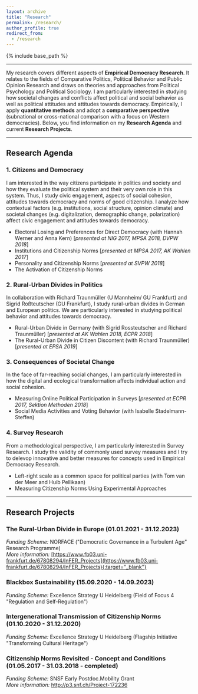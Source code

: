 ```yaml
---
layout: archive
title: "Research"
permalink: /research/
author_profile: true
redirect_from:
  - /research
---
```


{% include base_path %}


---

My research covers different aspects of **Empirical Democracy Research**. It relates to the fields of Comparative Politics, Political Behavior and Public Opinion Research and draws on theories and approaches from Political Psychology and Political Sociology. I am particularly interested in studying how societal changes and conflicts affect political and social behavior as well as political attitudes and attitudes towards democracy. Empirically, I apply **quantitative methods** and adopt a **comparative perspective** (subnational or cross-national comparison with a focus on Western democracies). Below, you find information on my **Research Agenda** and current **Research Projects**.

---

## Research Agenda

### 1. Citizens and Democracy 
I am interested in the way citizens participate in politics and society and how they evaluate the political system and their very own role in this system. Thus, I study civic engagement, aspects of social cohesion, attitudes towards democracy and norms of good citizenship. I analyze how contextual factors (e.g. institutions, social structure, opinion climate) and societal changes (e.g. digitalization, demographic change, polarization) affect civic engagement and attitudes towards democracy.
* Electoral Losing and Preferences for Direct Democracy (with Hannah Werner and Anna Kern) [*presented at NIG 2017, MPSA 2018, DVPW 2018*]
* Institutions and Citizenship Norms [*presented at MPSA 2017, AK Wahlen 2017*]
* Personality and Citizenship Norms [*presented at SVPW 2018*]
* The Activation of Citizenship Norms

### 2. Rural-Urban Divides in Politics
In collaboration with Richard Traunmüller (U Mannheim/ GU Frankfurt) and Sigrid Roßteutscher (GU Frankfurt), I study rural-urban divides in German and European politics. We are particularly interested in studying political behavior and attitudes towards democracy.
* Rural-Urban Divide in Germany (with Sigrid Rossteutscher and Richard Traunmüller) [*presented at AK Wahlen 2018, ECPR 2018*]
* The Rural-Urban Divide in Citizen Discontent (with Richard Traunmüller) [*presented at EPSA 2019*]

### 3. Consequences of Societal Change
In the face of far-reaching social changes, I am particularly interested in how the digital and ecological transformation affects individual action and social cohesion.
* Measuring Online Political Participation in Surveys [*presented at ECPR 2017, Sektion Methoden 2018*]
* Social Media Activities and Voting Behavior (with Isabelle Stadelmann-Steffen) 

### 4. Survey Research
From a methodological perspective, I am particularly interested in Survey Research. I study the validity of commonly used survey measures and I try to delevop innovative and better measures for concepts used in Empirical Democracy Research.
* Left-right scale as a common space for political parties (with Tom van der Meer and Huib Pellikaan)
* Measuring Citizenship Norms Using Experimental Approaches

---

## Research Projects

### The Rural-Urban Divide in Europe (01.01.2021 - 31.12.2023)
*Funding Scheme:* NORFACE ("Democratic Governance in a Turbulent Age" Research Programme)  
*More information:* [https://www.fb03.uni-frankfurt.de/67808294/InFER_Projects](https://www.fb03.uni-frankfurt.de/67808294/InFER_Projects){:target="_blank"}

### Blackbox Sustainability (15.09.2020 - 14.09.2023)
*Funding Scheme:* Excellence Strategy U Heidelberg (Field of Focus 4 "Regulation and Self-Regulation")

### Intergenerational Transmission of Citizenship Norms (01.10.2020 - 31.12.2020)
*Funding Scheme:* Excellence Strategy U Heidelberg (Flagship Initiative "Transforming Cultural Heritage")

### Citizenship Norms Revisited - Concept and Conditions (01.05.2017 - 31.03.2018 - completed)
*Funding Scheme:* SNSF Early Postdoc.Mobility Grant  
*More information:* http://p3.snf.ch/Project-172236
